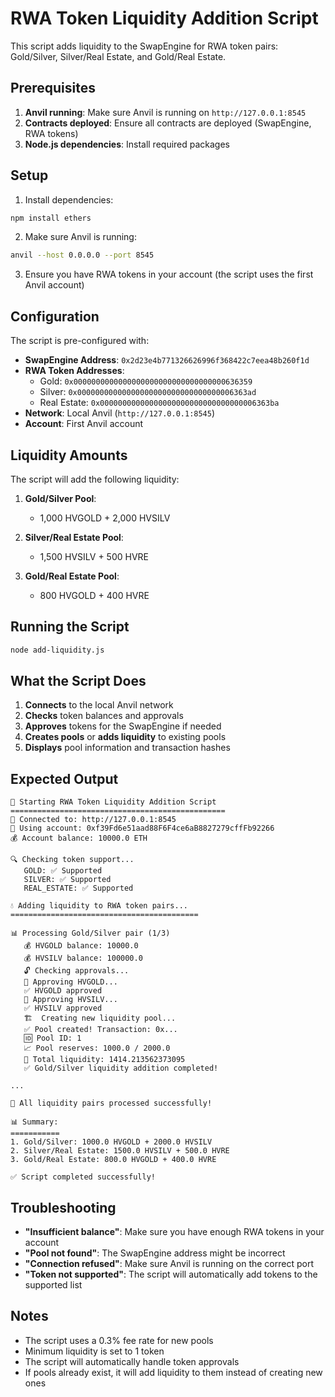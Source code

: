 # RWA Token Liquidity Addition Script

This script adds liquidity to the SwapEngine for RWA token pairs: Gold/Silver, Silver/Real Estate, and Gold/Real Estate.

## Prerequisites

1. **Anvil running**: Make sure Anvil is running on `http://127.0.0.1:8545`
2. **Contracts deployed**: Ensure all contracts are deployed (SwapEngine, RWA tokens)
3. **Node.js dependencies**: Install required packages

## Setup

1. Install dependencies:

```bash
npm install ethers
```

2. Make sure Anvil is running:

```bash
anvil --host 0.0.0.0 --port 8545
```

3. Ensure you have RWA tokens in your account (the script uses the first Anvil account)

## Configuration

The script is pre-configured with:

- **SwapEngine Address**: `0x2d23e4b771326626996f368422c7eea48b260f1d`
- **RWA Token Addresses**:
  - Gold: `0x0000000000000000000000000000000000636359`
  - Silver: `0x00000000000000000000000000000000006363ad`
  - Real Estate: `0x00000000000000000000000000000000006363ba`
- **Network**: Local Anvil (`http://127.0.0.1:8545`)
- **Account**: First Anvil account

## Liquidity Amounts

The script will add the following liquidity:

1. **Gold/Silver Pool**:

   - 1,000 HVGOLD + 2,000 HVSILV

2. **Silver/Real Estate Pool**:

   - 1,500 HVSILV + 500 HVRE

3. **Gold/Real Estate Pool**:
   - 800 HVGOLD + 400 HVRE

## Running the Script

```bash
node add-liquidity.js
```

## What the Script Does

1. **Connects** to the local Anvil network
2. **Checks** token balances and approvals
3. **Approves** tokens for the SwapEngine if needed
4. **Creates pools** or **adds liquidity** to existing pools
5. **Displays** pool information and transaction hashes

## Expected Output

```
🚀 Starting RWA Token Liquidity Addition Script
================================================
📡 Connected to: http://127.0.0.1:8545
👤 Using account: 0xf39Fd6e51aad88F6F4ce6aB8827279cffFb92266
💰 Account balance: 10000.0 ETH

🔍 Checking token support...
   GOLD: ✅ Supported
   SILVER: ✅ Supported
   REAL_ESTATE: ✅ Supported

💧 Adding liquidity to RWA token pairs...
==========================================

📊 Processing Gold/Silver pair (1/3)
   💰 HVGOLD balance: 10000.0
   💰 HVSILV balance: 100000.0
   🔓 Checking approvals...
   📝 Approving HVGOLD...
   ✅ HVGOLD approved
   📝 Approving HVSILV...
   ✅ HVSILV approved
   🏗️  Creating new liquidity pool...
   ✅ Pool created! Transaction: 0x...
   🆔 Pool ID: 1
   📈 Pool reserves: 1000.0 / 2000.0
   🎯 Total liquidity: 1414.213562373095
   ✅ Gold/Silver liquidity addition completed!

...

🎉 All liquidity pairs processed successfully!

📊 Summary:
===========
1. Gold/Silver: 1000.0 HVGOLD + 2000.0 HVSILV
2. Silver/Real Estate: 1500.0 HVSILV + 500.0 HVRE
3. Gold/Real Estate: 800.0 HVGOLD + 400.0 HVRE

✅ Script completed successfully!
```

## Troubleshooting

- **"Insufficient balance"**: Make sure you have enough RWA tokens in your account
- **"Pool not found"**: The SwapEngine address might be incorrect
- **"Connection refused"**: Make sure Anvil is running on the correct port
- **"Token not supported"**: The script will automatically add tokens to the supported list

## Notes

- The script uses a 0.3% fee rate for new pools
- Minimum liquidity is set to 1 token
- The script will automatically handle token approvals
- If pools already exist, it will add liquidity to them instead of creating new ones

